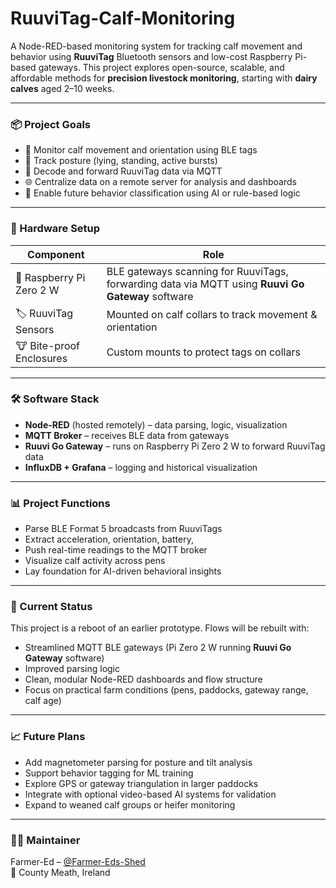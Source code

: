 # RuuviTag-Calf-Monitoring

A Node-RED-based monitoring system for tracking calf movement and behavior using **RuuviTag** Bluetooth sensors and low-cost Raspberry Pi-based gateways. This project explores open-source, scalable, and affordable methods for **precision livestock monitoring**, starting with **dairy calves** aged 2–10 weeks.

---

### 📦 Project Goals

- 🐄 Monitor calf movement and orientation using BLE tags
- 📐 Track posture (lying, standing, active bursts)
- 📡 Decode and forward RuuviTag data via MQTT
- 🌐 Centralize data on a remote server for analysis and dashboards
- 🧠 Enable future behavior classification using AI or rule-based logic

---

### 🧰 Hardware Setup

| Component | Role |
|----------|------|
| 🧠 Raspberry Pi Zero 2 W | BLE gateways scanning for RuuviTags, forwarding data via MQTT using **Ruuvi Go Gateway** software |
| 🏷️ RuuviTag Sensors | Mounted on calf collars to track movement & orientation |
| 🐮 Bite-proof Enclosures | Custom mounts to protect tags on collars |

---

### 🛠️ Software Stack

- **Node-RED** (hosted remotely) – data parsing, logic, visualization
- **MQTT Broker** – receives BLE data from gateways
- **Ruuvi Go Gateway** – runs on Raspberry Pi Zero 2 W to forward RuuviTag data
- **InfluxDB + Grafana**  – logging and historical visualization

---

### 📊 Project Functions

- Parse BLE Format 5 broadcasts from RuuviTags
- Extract acceleration, orientation, battery,
- Push real-time readings to the MQTT broker
- Visualize calf activity across pens
- Lay foundation for AI-driven behavioral insights

---

### 🚧 Current Status

This project is a reboot of an earlier prototype. Flows will be rebuilt with:
- Streamlined MQTT BLE gateways (Pi Zero 2 W running **Ruuvi Go Gateway** software)
- Improved parsing logic
- Clean, modular Node-RED dashboards and flow structure
- Focus on practical farm conditions (pens, paddocks, gateway range, calf age)

---

### 📈 Future Plans

- Add magnetometer parsing for posture and tilt analysis
- Support behavior tagging for ML training
- Explore GPS or gateway triangulation in larger paddocks
- Integrate with optional video-based AI systems for validation
- Expand to weaned calf groups or heifer monitoring

---

### 👨‍🔧 Maintainer

Farmer-Ed – [@Farmer-Eds-Shed](https://github.com/Farmer-Eds-Shed)  
📍 County Meath, Ireland
